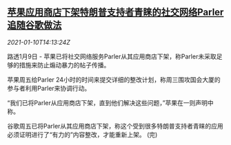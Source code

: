 <!--1610288598000-->
[苹果应用商店下架特朗普支持者青睐的社交网络Parler 追随谷歌做法](https://cn.reuters.com/article/apple-store-parler-removal-0110-idCNKBS29F0DU)
------

<div><i>2021-01-10T14:13:24Z</i></div><p>路透1月9日 - 苹果已将社交网络服务Parler从其应用商店下架，称Parler未采取足够的措施来防止煽动暴力的帖子传播。</p><p>苹果周五给Parler 24小时的时间来提交详细的整改计划，称周三围攻国会大厦的参与者利用Parler来协调行动。</p><p>“我们已将Parler从应用商店下架，直到他们解决这些问题，”苹果在一则声明中称。</p><p>谷歌周五已将Parler从其应用商店下架，称这个受到很多特朗普支持者青睐的应用必须证明进行了“有力的”内容整改，才能重新上架。 (完)</p>
